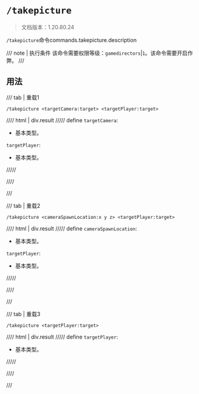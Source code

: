 # `/takepicture`

> 文档版本：1.20.80.24

`/takepicture`命令commands.takepicture.description

/// note | 执行条件
该命令需要权限等级：`gamedirectors`|`1`。该命令需要开启作弊。
///

## 用法

/// tab | 重载1
```mcfunction
/takepicture <targetCamera:target> <targetPlayer:target>
```

//// html | div.result
///// define
`targetCamera`: <!-- md:samp target -->

- 基本类型。

`targetPlayer`: <!-- md:samp target -->

- 基本类型。


/////

////

///

/// tab | 重载2
```mcfunction
/takepicture <cameraSpawnLocation:x y z> <targetPlayer:target>
```

//// html | div.result
///// define
`cameraSpawnLocation`: <!-- md:samp x y z -->

- 基本类型。

`targetPlayer`: <!-- md:samp target -->

- 基本类型。


/////

////

///

/// tab | 重载3
```mcfunction
/takepicture <targetPlayer:target>
```

//// html | div.result
///// define
`targetPlayer`: <!-- md:samp target -->

- 基本类型。


/////

////

///

